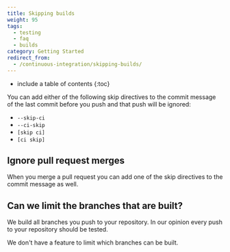 ```yaml
---
title: Skipping builds
weight: 95
tags:
  - testing
  - faq
  - builds
category: Getting Started
redirect_from:
  - /continuous-integration/skipping-builds/
---
```


* include a table of contents
{:toc}

You can add either of the following skip directives to the commit message of the last commit before you push and that push will be ignored:

* `--skip-ci`
* `--ci-skip`
* `[skip ci]`
* `[ci skip]`

## Ignore pull request merges

When you merge a pull request you can add one of the skip directives to the commit message as well.

## Can we limit the branches that are built?

We build all branches you push to your repository. In our opinion every push to your repository should be tested.

We don't have a feature to limit which branches can be built.
